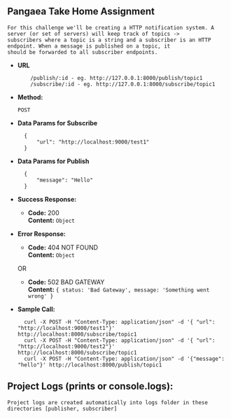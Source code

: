 **Pangaea Take Home Assignment**
----
    For this challenge we'll be creating a HTTP notification system. A server (or set of servers) will keep track of topics ->
    subscribers where a topic is a string and a subscriber is an HTTP endpoint. When a message is published on a topic, it
    should be forwarded to all subscriber endpoints.

* **URL**

    ```
        /publish/:id - eg. http://127.0.0.1:8000/publish/topic1
        /subscribe/:id - eg. http://127.0.0.1:8000/subscribe/topic1
    ```

* **Method:**

  `POST`

* **Data Params for Subscribe**

  ```
    {
        "url": "http://localhost:9000/test1"
    }
  ```

* **Data Params for Publish**

  ```
    {
        "message": "Hello"
    }
  ```

* **Success Response:**

  * **Code:** 200 <br />
    **Content:** `Object`
 
* **Error Response:**

  * **Code:** 404 NOT FOUND <br />
    **Content:** `Object`

  OR

  * **Code:** 502 BAD GATEWAY <br />
    **Content:** `{ status: 'Bad Gateway', message: 'Something went wrong' }`

* **Sample Call:**

  ```
    curl -X POST -H "Content-Type: application/json" -d '{ "url": "http://localhost:9000/test1"}' http://localhost:8000/subscribe/topic1
    curl -X POST -H "Content-Type: application/json" -d '{ "url": "http://localhost:9000/test2"}' http://localhost:8000/subscribe/topic1
    curl -X POST -H "Content-Type: application/json" -d '{"message": "hello"}' http://localhost:8000/publish/topic1
  ```

**Project Logs (prints or console.logs):**
----
    Project logs are created automatically into logs folder in these directories [publisher, subscriber]
